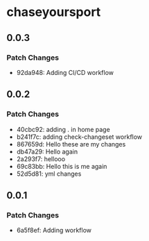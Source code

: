 # chaseyoursport

## 0.0.3

### Patch Changes

- 92da948: Adding CI/CD workflow

## 0.0.2

### Patch Changes

- 40cbc92: adding . in home page
- b241f7c: adding check-changeset workflow
- 867659d: Hello these are my changes
- db47a29: Hello again
- 2a293f7: hellooo
- 69c83bb: Hello this is me again
- 52d5d81: yml changes

## 0.0.1

### Patch Changes

- 6a5f8ef: Adding workflow
